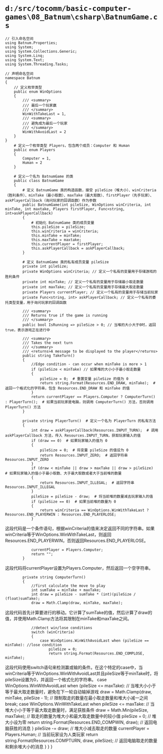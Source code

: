 # `d:/src/tocomm/basic-computer-games\08_Batnum\csharp\BatnumGame.cs`

```
// 引入命名空间
using Batnum.Properties;
using System;
using System.Collections.Generic;
using System.Linq;
using System.Text;
using System.Threading.Tasks;

// 声明命名空间
namespace Batnum
{
    // 定义枚举类型
    public enum WinOptions
    {
        /// <summary>
        /// 最后一个玩家赢
        /// </summary>
        WinWithTakeLast = 1,
        /// <summary>
        /// 避免成为最后一个玩家
        /// </summary>
        WinWithAvoidLast = 2
    }
}
    # 定义一个枚举类型 Players，包含两个成员：Computer 和 Human
    public enum Players
    {
        Computer = 1,
        Human = 2
    }

    # 定义一个名为 BatnumGame 的类
    public class BatnumGame
    {
        # 定义 BatnumGame 类的构造函数，接受 pileSize（堆大小）、winCriteria（胜利条件）、minTake（最小取数）、maxTake（最大取数）、firstPlayer（先手玩家）、askPlayerCallback（询问玩家的回调函数）作为参数
        public BatnumGame(int pileSize, WinOptions winCriteria, int minTake, int maxtake, Players firstPlayer, Func<string, int>askPlayerCallback)
        {
            # 初始化 BatnumGame 类的成员变量
            this.pileSize = pileSize;
            this.winCriteria = winCriteria;
            this.minTake = minTake;
            this.maxTake = maxtake;
            this.currentPlayer = firstPlayer;
            this.askPlayerCallback = askPlayerCallback;
        }

        # 定义 BatnumGame 类的私有成员变量 pileSize
        private int pileSize;
        private WinOptions winCriteria; // 定义一个私有的变量用于存储游戏的胜利条件
        private int minTake; // 定义一个私有的变量用于存储最小取走数量
        private int maxTake; // 定义一个私有的变量用于存储最大取走数量
        private Players currentPlayer; // 定义一个私有的变量用于存储当前玩家
        private Func<string, int> askPlayerCallback; // 定义一个私有的委托类型变量，用于询问玩家的回调函数

        /// <summary>
        /// Returns true if the game is running
        /// </summary>
        public bool IsRunning => pileSize > 0; // 当堆的大小大于0时，返回true，表示游戏正在进行中

        /// <summary>
        /// Takes the next turn
        /// </summary>
        /// <returns>A message to be displayed to the player</returns>
        public string TakeTurn()
        {
            //Edge condition - can occur when minTake is more > 1
            if (pileSize < minTake) // 如果堆的大小小于最小取走数量
            {
                pileSize = 0;  # 重置变量 pileSize 的值为 0
                return string.Format(Resources.END_DRAW, minTake);  # 返回一个格式化的字符串，包含 Resources.END_DRAW 和 minTake 的值
            }
            return currentPlayer == Players.Computer ? ComputerTurn() : PlayerTurn();  # 如果当前玩家是电脑，则调用 ComputerTurn() 方法，否则调用 PlayerTurn() 方法
        }

        private string PlayerTurn()  # 定义一个名为 PlayerTurn 的私有方法
        {
            int draw = askPlayerCallback(Resources.INPUT_TURN);  # 调用 askPlayerCallback 方法，传入 Resources.INPUT_TURN，获取玩家输入的值
            if (draw == 0)  # 如果玩家输入的值为 0
            {
                pileSize = 0;  # 将变量 pileSize 的值设为 0
                return Resources.INPUT_ZERO;  # 返回字符串 Resources.INPUT_ZERO
            }
            if (draw < minTake || draw > maxTake || draw > pileSize)  # 如果玩家输入的值小于最小取数、大于最大取数或者大于当前堆的数量
            {
                return Resources.INPUT_ILLEGAL;  # 返回字符串 Resources.INPUT_ILLEGAL
            }
            pileSize = pileSize - draw;  # 将当前堆的数量减去玩家输入的值
            if (pileSize == 0)  # 如果当前堆的数量为 0
            {
                return winCriteria == WinOptions.WinWithTakeLast ? Resources.END_PLAYERWIN : Resources.END_PLAYERLOSE;
            }
```
这段代码是一个条件语句，根据winCriteria的值来决定返回不同的字符串。如果winCriteria等于WinOptions.WinWithTakeLast，则返回Resources.END_PLAYERWIN，否则返回Resources.END_PLAYERLOSE。

```
            currentPlayer = Players.Computer;
            return "";
        }
```
这段代码将currentPlayer设置为Players.Computer，然后返回一个空字符串。

```
        private string ComputerTurn()
        {
            //first calculate the move to play
            int sumTake = minTake + maxTake;
            int draw = pileSize - sumTake * (int)(pileSize / (float)sumTake);
            draw = Math.Clamp(draw, minTake, maxTake);
```
这段代码首先计算要进行的移动。它计算了sumTake的值，然后计算了draw的值，并使用Math.Clamp方法将其限制在minTake和maxTake之间。

```
            //detect win/lose conditions
            switch (winCriteria)
            {
                case WinOptions.WinWithAvoidLast when (pileSize == minTake): //lose condition
                    pileSize = 0;
                    return string.Format(Resources.END_COMPLOSE, minTake);
```
这段代码使用switch语句来检测赢或输的条件。在这个特定的case中，当winCriteria等于WinOptions.WinWithAvoidLast并且pileSize等于minTake时，将pileSize设置为0，并返回一个格式化的字符串。
                case WinOptions.WinWithAvoidLast when (pileSize <= maxTake): // 当堆大小小于等于最大取走数量时，避免在下一轮自动输掉游戏
                    draw = Math.Clamp(draw, minTake, pileSize - 1); // 限制取走的数量在最小取走数量和堆大小减一之间
                    break;
                case WinOptions.WinWithTakeLast when pileSize <= maxTake: // 当堆大小小于等于最大取走数量时，满足获胜条件
                    draw = Math.Min(pileSize, maxTake); // 取走的数量为堆大小和最大取走数量中的较小值
                    pileSize = 0; // 堆大小设为零
                    return string.Format(Resources.END_COMPWIN, draw); // 返回电脑获胜的消息
            }
            pileSize -= draw; // 堆大小减去取走的数量
            currentPlayer = Players.Human; // 当前玩家设为人类玩家
            return string.Format(Resources.COMPTURN, draw, pileSize); // 返回电脑取走的数量和剩余堆大小的消息
        }
    }
}
```